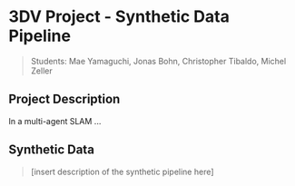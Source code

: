 # 3DV Project - Synthetic Data Pipeline
> Students: Mae Yamaguchi, Jonas Bohn, Christopher Tibaldo, Michel Zeller

## Project Description
In a multi-agent SLAM ... 


## Synthetic Data
> [insert description of the synthetic pipeline here]